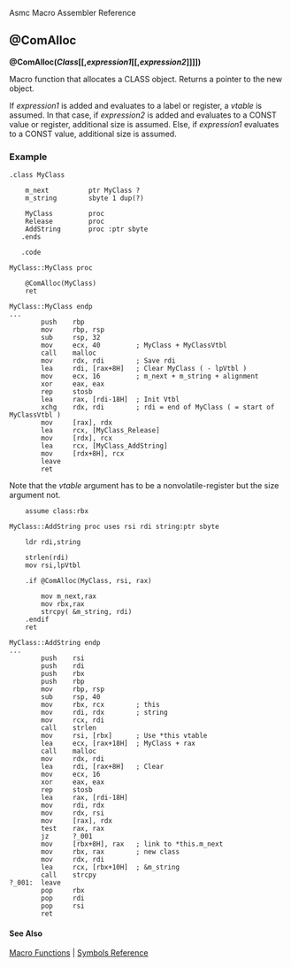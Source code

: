 Asmc Macro Assembler Reference

## @ComAlloc

**@ComAlloc(_Class_[[,_expression1_[[,_expression2_]]]])**

Macro function that allocates a CLASS object. Returns a pointer to the new object.

If _expression1_ is added and evaluates to a label or register, a _vtable_ is assumed. In that case, if _expression2_ is added and evaluates to a CONST value or register, additional size is assumed. Else, if _expression1_ evaluates to a CONST value, additional size is assumed.

### Example

```
.class MyClass

    m_next          ptr MyClass ?
    m_string        sbyte 1 dup(?)

    MyClass         proc
    Release         proc
    AddString       proc :ptr sbyte
   .ends

   .code

MyClass::MyClass proc

    @ComAlloc(MyClass)
    ret

MyClass::MyClass endp
...
        push    rbp
        mov     rbp, rsp
        sub     rsp, 32
        mov     ecx, 40         ; MyClass + MyClassVtbl
        call    malloc
        mov     rdx, rdi        ; Save rdi
        lea     rdi, [rax+8H]   ; Clear MyClass ( - lpVtbl )
        mov     ecx, 16         ; m_next + m_string + alignment
        xor     eax, eax
        rep     stosb
        lea     rax, [rdi-18H]  ; Init Vtbl
        xchg    rdx, rdi        ; rdi = end of MyClass ( = start of MyClassVtbl )
        mov     [rax], rdx
        lea     rcx, [MyClass_Release]
        mov     [rdx], rcx
        lea     rcx, [MyClass_AddString]
        mov     [rdx+8H], rcx
        leave
        ret
```
Note that the _vtable_ argument has to be a nonvolatile-register but the size argument not.

```
    assume class:rbx

MyClass::AddString proc uses rsi rdi string:ptr sbyte

    ldr rdi,string

    strlen(rdi)
    mov rsi,lpVtbl

    .if @ComAlloc(MyClass, rsi, rax)

        mov m_next,rax
        mov rbx,rax
        strcpy( &m_string, rdi)
    .endif
    ret

MyClass::AddString endp
...
        push    rsi
        push    rdi
        push    rbx
        push    rbp
        mov     rbp, rsp
        sub     rsp, 40
        mov     rbx, rcx        ; this
        mov     rdi, rdx        ; string
        mov     rcx, rdi
        call    strlen
        mov     rsi, [rbx]      ; Use *this vtable
        lea     ecx, [rax+18H]  ; MyClass + rax
        call    malloc
        mov     rdx, rdi
        lea     rdi, [rax+8H]   ; Clear
        mov     ecx, 16
        xor     eax, eax
        rep     stosb
        lea     rax, [rdi-18H]
        mov     rdi, rdx
        mov     rdx, rsi
        mov     [rax], rdx
        test    rax, rax
        jz      ?_001
        mov     [rbx+8H], rax   ; link to *this.m_next
        mov     rbx, rax        ; new class
        mov     rdx, rdi
        lea     rcx, [rbx+10H]  ; &m_string
        call    strcpy
?_001:  leave
        pop     rbx
        pop     rdi
        pop     rsi
        ret
```

#### See Also

[Macro Functions](macro-functions.md) | [Symbols Reference](readme.md)
